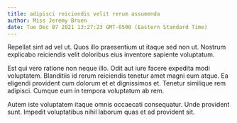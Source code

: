 ```yaml
---
title: adipisci reiciendis velit rerum assumenda
author: Miss Jeremy Bruen
date: Tue Dec 07 2021 13:27:23 GMT-0500 (Eastern Standard Time)
---
```

Repellat sint ad vel ut. Quos illo praesentium ut itaque sed non ut. Nostrum explicabo reiciendis velit doloribus eius inventore sapiente voluptatum.

 Est qui vero ratione non neque illo. Odit aut iure facere expedita modi voluptatem. Blanditiis id rerum reiciendis tenetur amet magni eum atque. Ea eligendi provident cum dolorum et et dignissimos et. Tenetur similique rem adipisci. Cumque eum in tempora voluptatum ab rem.

 Autem iste voluptatem itaque omnis occaecati consequatur. Unde provident sunt. Impedit voluptatibus nihil laborum quas et ad provident sit.